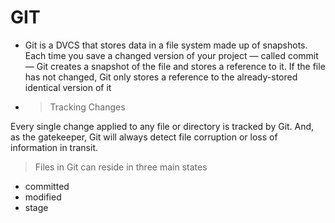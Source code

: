 # GIT
* Git is a DVCS that stores data in a file system made up of snapshots.
Each time you save a changed version of your project — called commit — Git creates a snapshot
of the file and stores a reference to it. 
If the file has not changed, Git only stores a reference to the already-stored identical version of it

* > Tracking Changes

Every single change applied to any file or directory is tracked by Git.
And, as the gatekeeper, Git will always detect file corruption or loss of information in transit.


> Files in Git can reside in three main states

- committed 
- modified
- stage
